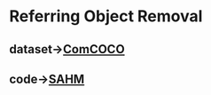 # Referring Object Removal
## dataset->[ComCOCO](https://github.com/ROR-source/ComCOCO-SAHM/tree/main/ComCOCO)
## code->[SAHM](https://github.com/ROR-source/ComCOCO-SAHM/tree/main/SAHM)
